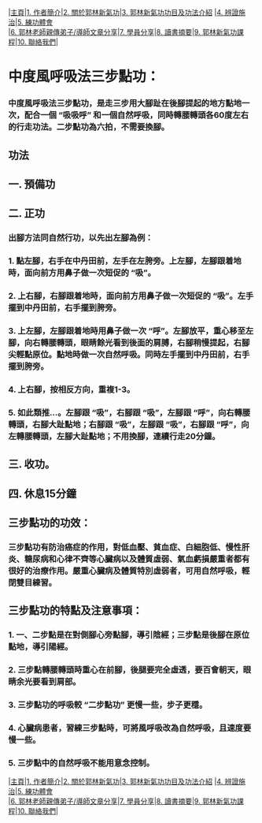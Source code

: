 |[主頁](/README.md)|[1. 作者簡介](/a10.md)|[2. 關於郭林新氣功](/a1.md)|[3. 郭林新氣功功目及功法介紹](/a2.md) |[4. 辨證施治](/a3.md)|[5. 練功體會](/a5.md)  
|[6. 郭林老師親傳弟子/導師文章分享](/a6.md)|[7. 學員分享](/a7.md)|[8. 讀書摘要](/a4.md)|[9. 郭林新氣功課程](/郭林新氣功課程.md)|[10. 聯絡我們](/a9.md)|    

# 中度風呼吸法三步點功：    

### 中度風呼吸法三步點功，是走三步用大腳趾在後腳提起的地方點地一次，配合一個 “吸吸呼” 和一個自然呼吸，同時轉腰轉頭各60度左右的行走功法。二步點功為六拍，不需要換腳。    

## 功法  

## 一. 預備功  
## 二. 正功  
### 出腳方法同自然行功，以先出左腳為例：  
### 1. 點左腳，右手在中丹田前，左手在左胯旁。上左腳，左腳跟着地時，面向前方用鼻子做一次短促的 “吸”。  
### 2. 上右腳，右腳跟着地時，面向前方用鼻子做一次短促的 “吸”。左手擺到中丹田前，右手擺到胯旁。  
### 3. 上左腳，左腳跟着地時用鼻子做一次 “呼”。左腳放平，重心移至左腳，向右轉腰轉頭，眼睛餘光看到後面的肩膊，右腳稍慢提起，右腳尖輕點原位。點地時做一次自然呼吸。同時左手擺到中丹田前，右手擺到胯旁。  
### 4. 上右腳，按相反方向，重複1-3。  
### 5. 如此類推...。左腳跟 “吸”，右腳跟 “吸”，左腳跟 “呼”，向右轉腰轉頭，右腳大趾點地；右腳跟 “吸”，左腳跟 “吸”，右腳跟 “呼”，向左轉腰轉頭，左腳大趾點地；不用換腳，連續行走20分鐘。    
## 三. 收功。  
## 四. 休息15分鐘  

## 三步點功的功效：  

### 三步點功有防治癌症的作用，對低血壓、貧血症、白細胞低、慢性肝炎、糖尿病和心律不齊等心臟病以及體質虛弱、氣血虧損嚴重者都有很好的治療作用。嚴重心臟病及體質特別虛弱者，可用自然呼吸，輕閉雙目練習。  

## 三步點功的特點及注意事項：  

### 1. 一、二步點是在對側腳心旁點腳，導引陰經；三步點是後腳在原位點地，導引陽經。  
### 2. 三步點轉腰轉頭時重心在前腳，後腿要完全虛透，要百會朝天，眼睛余光要看到肩部。  
### 3. 三步點功的呼吸較 “二步點功” 更慢一些，步子更穩。  
### 4.  心臟病患者，習練三步點時，可將風呼吸改為自然呼吸，且速度要慢一些。  
### 5. 三步點中的自然呼吸不能用意念控制。  
 
|[主頁](/README.md)|[1. 作者簡介](/a10.md)|[2. 關於郭林新氣功](/a1.md)|[3. 郭林新氣功功目及功法介紹](/a2.md) |[4. 辨證施治](/a3.md)|[5. 練功體會](/a5.md)  
|[6. 郭林老師親傳弟子/導師文章分享](/a6.md)|[7. 學員分享](/a7.md)|[8. 讀書摘要](/a4.md)|[9. 郭林新氣功課程](/郭林新氣功課程.md)|[10. 聯絡我們](/a9.md)|    





